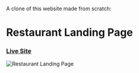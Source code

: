 A clone of this website made from scratch:

# Restaurant Landing Page
### [Live Site](https://gericht-restaurant.com/)

![Restaurant Landing Page](https://i.ibb.co/5jxBKpw/image.png)
